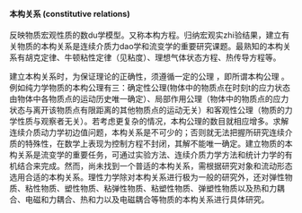 #### 本构关系 (constitutive relations)

反映物质宏观性质的数du学模型。又称本构方程。归纳宏观实zhi验结果，建立有关物质的本构关系是连续介质力dao学和流变学的重要研究课题。最熟知的本构关系有胡克定律、牛顿粘性定律（见粘度）、理想气体状态方程、热传导方程等。

建立本构关系时，为保证理论的正确性，须遵循一定的公理 ，即所谓本构公理 。例如纯力学物质的本构公理有三：确定性公理(物体中的物质点在时刻t的应力状态由物体中各物质点的运动历史唯一确定）、局部作用公理（物体中的物质点的应力状态与离开该物质点有限距离的其他物质点的运动无关）和客观性公理（物质的力学性质与观察者无关）。若考虑更复杂的情况，本构公理的数目就相应增多。求解连续介质动力学初边值问题，本构关系是不可少的；否则就无法把握所研究连续介质的特殊性，在数学上表现为控制方程不封闭，其解不能唯一确定。建立物质的本构关系是流变学的重要任务，可通过实验方法、连续介质力学方法和统计力学的有机结合来完成。然而，尚未找到一个普适的本构关系，需根据研究对象和流动形态选用合适的本构关系。理性力学除对本构关系进行极为一般的研究外，还对弹性物质、粘性物质、塑性物质、粘弹性物质、粘塑性物质、弹塑性物质以及热和力耦合、电磁和力耦合、热和力以及电磁耦合等物质的本构关系进行具体研究。 
